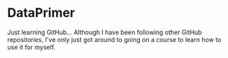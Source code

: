 # DataPrimer
Just learning GitHub...
Although I have been following other GitHub repositories, I've only just got around to going on a course to learn how to use it for myself.

